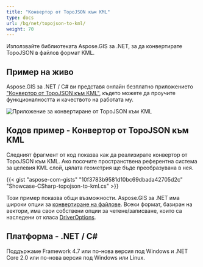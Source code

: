 ```yaml
---
title: "Конвертор от TopoJSON към KML"
type: docs
url: /bg/net/topojson-to-kml/
weight: 70
---
```


Използвайте библиотеката Aspose.GIS за .NET, за да конвертирате TopoJSON в файлов формат KML.

## **Пример на живо**

Aspose.GIS за .NET / C# ви представя онлайн безплатно приложението ["Конвертор от TopoJSON към KML"](https://products.aspose.app/gis/conversion/topojson-to-kml), където можете да проучите функционалността и качеството на работата му.

![Приложение за конвертиране от TopoJSON към KML](conversion.png)

## **Кодов пример - Конвертор от TopoJSON към KML**

Следният фрагмент от код показва как да реализирате конвертор от TopoJSON към KML. Ако посочите пространствена референтна система за целевия KML слой, цялата геометрия ще бъде преобразувана в нея. 

{{< gist "aspose-com-gists" "10f3783b9581d10bc69dbada42705d2c" "Showcase-CSharp-topojson-to-kml.cs" >}}

Този пример показва общи възможности. Aspose.GIS за .NET има широки опции за [конвертиране на файлове](https://docs.aspose.com/gis/net/vector-layers/). Всеки формат, базиран на вектори, има свои собствени опции за четене/записване, които са наследени от класа [DriverOptions](https://reference.aspose.com/gis/net/aspose.gis/driveroptions).

## **Платформа - .NET / C#**

Поддържаме Framework 4.7 или по-нова версия под Windows и .NET Core 2.0 или по-нова версия под Windows или Linux.
